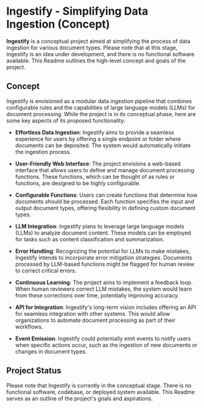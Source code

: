 # Ingestify - Simplifying Data Ingestion (Concept)

**Ingestify** is a conceptual project aimed at simplifying the process of data ingestion for various document types. Please note that at this stage, Ingestify is an idea under development, and there is no functional software available. This Readme outlines the high-level concept and goals of the project.

## Concept

Ingestify is envisioned as a modular data ingestion pipeline that combines configurable rules and the capabilities of large language models (LLMs) for document processing. While the project is in its conceptual phase, here are some key aspects of its proposed functionality:

- **Effortless Data Ingestion**: Ingestify aims to provide a seamless experience for users by offering a single endpoint or folder where documents can be deposited. The system would automatically initiate the ingestion process.

- **User-Friendly Web Interface**: The project envisions a web-based interface that allows users to define and manage document processing functions. These functions, which can be thought of as rules or functions, are designed to be highly configurable.

- **Configurable Functions**: Users can create functions that determine how documents should be processed. Each function specifies the input and output document types, offering flexibility in defining custom document types.

- **LLM Integration**: Ingestify plans to leverage large language models (LLMs) to analyze document content. These models can be employed for tasks such as content classification and summarization.

- **Error Handling**: Recognizing the potential for LLMs to make mistakes, Ingestify intends to incorporate error mitigation strategies. Documents processed by LLM-based functions might be flagged for human review to correct critical errors.

- **Continuous Learning**: The project aims to implement a feedback loop. When human reviewers correct LLM mistakes, the system would learn from these corrections over time, potentially improving accuracy.

- **API for Integration**: Ingestify's long-term vision includes offering an API for seamless integration with other systems. This would allow organizations to automate document processing as part of their workflows.

- **Event Emission**: Ingestify could potentially emit events to notify users when specific actions occur, such as the ingestion of new documents or changes in document types.

## Project Status

Please note that Ingestify is currently in the conceptual stage. There is no functional software, codebase, or deployed system available. This Readme serves as an outline of the project's goals and aspirations.